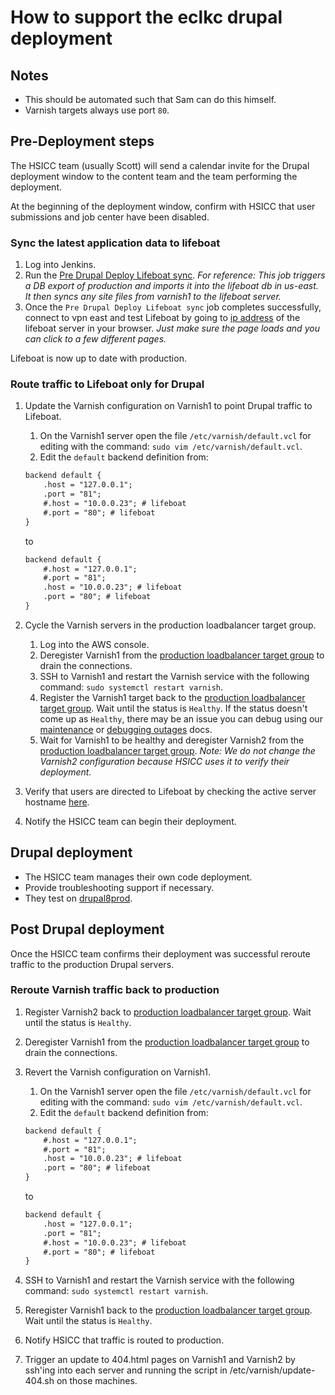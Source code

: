# How to support the eclkc drupal deployment

## Notes

- This should be automated such that Sam can do this himself.
- Varnish targets always use port `80`.

## Pre-Deployment steps

The HSICC team (usually Scott) will send a calendar invite for the Drupal deployment window to the content team and the team performing the deployment.

At the beginning of the deployment window, confirm with HSICC that user submissions and job center have been disabled.

### Sync the latest application data to lifeboat

1. Log into Jenkins.
1. Run the [Pre Drupal Deploy Lifeboat sync](https://jenkins.eclkc.info/job/Pre%20Drupal%20Deploy%20Lifeboat%20sync/).
   _For reference: This job triggers a DB export of production and imports it into the lifeboat db in us-east. It then syncs any site files from varnish1 to the lifeboat server._
1. Once the `Pre Drupal Deploy Lifeboat sync` job completes successfully, connect to vpn east and test Lifeboat by going to [ip address](http://10.0.0.23) of the lifeboat server in your browser.
   _Just make sure the page loads and you can click to a few different pages._

Lifeboat is now up to date with production.

### Route traffic to Lifeboat only for Drupal

1. Update the Varnish configuration on Varnish1 to point Drupal traffic to Lifeboat.

   1. On the Varnish1 server open the file `/etc/varnish/default.vcl` for editing with the command: `sudo vim /etc/varnish/default.vcl`.
   1. Edit the `default` backend definition from:

   ```txt
   backend default {
       .host = "127.0.0.1";
       .port = "81";
       #.host = "10.0.0.23"; # lifeboat
       #.port = "80"; # lifeboat
   }
   ```

   to

   ```txt
   backend default {
       #.host = "127.0.0.1";
       #.port = "81";
       .host = "10.0.0.23"; # lifeboat
       .port = "80"; # lifeboat
   }
   ```

1. Cycle the Varnish servers in the production loadbalancer target group.

   1. Log into the AWS console.
   1. Deregister Varnish1 from the [production loadbalancer target group][1] to drain the connections.
   1. SSH to Varnish1 and restart the Varnish service with the following command: `sudo systemctl restart varnish`.
   1. Register the Varnish1 target back to the [production loadbalancer target group][1]. Wait until the status is `Healthy`. If the status doesn't come up as `Healthy`, there may be an issue you can debug using our [maintenance](maintenance.md) or [debugging outages](debugging-outages.md) docs.
   1. Wait for Varnish1 to be healthy and deregister Varnish2 from the [production loadbalancer target group][1]. _Note: We do not change the Varnish2 configuration because HSICC uses it to verify their deployment._

1. Verify that users are directed to Lifeboat by checking the active server hostname [here](https://eclkc.ohs.acf.hhs.gov/gethostname.php).

1. Notify the HSICC team can begin their deployment.

## Drupal deployment

- The HSICC team manages their own code deployment.
- Provide troubleshooting support if necessary.
- They test on [drupal8prod](https://drupal8prod.eclkc.info/).

## Post Drupal deployment

Once the HSICC team confirms their deployment was successful reroute traffic to the production Drupal servers.

### Reroute Varnish traffic back to production

1. Register Varnish2 back to [production loadbalancer target group][1]. Wait until the status is `Healthy`.

1. Deregister Varnish1 from the [production loadbalancer target group][1] to drain the connections.

1. Revert the Varnish configuration on Varnish1.

   1. On the Varnish1 server open the file `/etc/varnish/default.vcl` for editing with the command: `sudo vim /etc/varnish/default.vcl`.
   1. Edit the `default` backend definition from:

   ```txt
   backend default {
       #.host = "127.0.0.1";
       #.port = "81";
       .host = "10.0.0.23"; # lifeboat
       .port = "80"; # lifeboat
   }
   ```

   to

   ```txt
   backend default {
       .host = "127.0.0.1";
       .port = "81";
       #.host = "10.0.0.23"; # lifeboat
       #.port = "80"; # lifeboat
   }
   ```

1. SSH to Varnish1 and restart the Varnish service with the following command: `sudo systemctl restart varnish`.

1. Reregister Varnish1 back to the [production loadbalancer target group][1]. Wait until the status is `Healthy`.

1. Notify HSICC that traffic is routed to production.

1. Trigger an update to 404.html pages on Varnish1 and Varnish2 by ssh'ing into each server and running the script in /etc/varnish/update-404.sh on those machines.

[1]: https://console.aws.amazon.com/ec2/home?region=us-east-1#TargetGroup:targetGroupArn=arn:aws:elasticloadbalancing:us-east-1:802093990117:targetgroup/ECLKC-Reader-HTTPS/203a044ad376dddf
